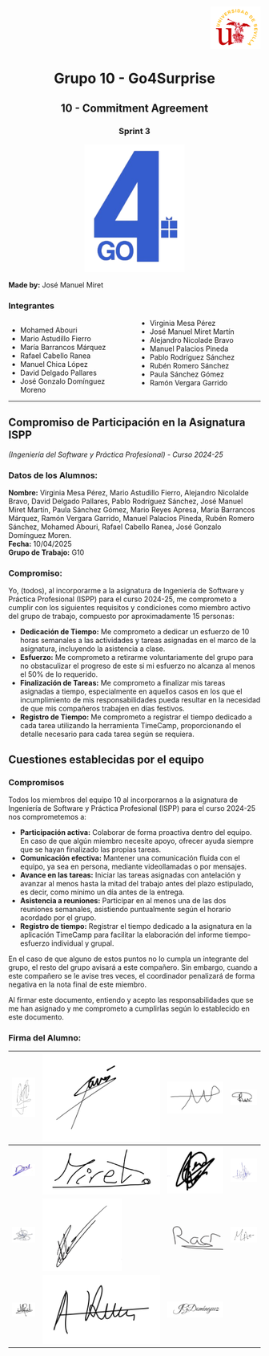 <div align="right">
    <img src="../logo_US.png" alt="Go4Surprise Logo" width="100">
</div>
<div align="center">

# Grupo 10 - Go4Surprise

## 10 - Commitment Agreement

### Sprint 3

<img src="../logo_Go4Surprise.png" alt="Go4Surprise Logo" width="200">

</div>

**Made by:** José Manuel Miret


### Integrantes
<div style="columns: 2; -webkit-columns: 2; -moz-columns: 2;">

- Mohamed Abouri  
- Mario Astudillo Fierro  
- María Barrancos Márquez  
- Rafael Cabello Ranea  
- Manuel Chica López  
- David Delgado Pallares  
- José Gonzalo Domínguez Moreno  
- Virginia Mesa Pérez  
- José Manuel Miret Martín  
- Alejandro Nicolade Bravo  
- Manuel Palacios Pineda  
- Pablo Rodríguez Sánchez  
- Rubén Romero Sánchez  
- Paula Sánchez Gómez  
- Ramón Vergara Garrido  

</div>

---

## **Compromiso de Participación en la Asignatura ISPP**  
*(Ingeniería del Software y Práctica Profesional) - Curso 2024-25*

### **Datos de los Alumnos:**

**Nombre:** Virginia Mesa Pérez, Mario Astudillo Fierro, Alejandro Nicolalde Bravo, David Delgado Pallares, Pablo Rodríguez Sánchez, José Manuel Miret Martín, Paula Sánchez Gómez, Mario Reyes Apresa, María Barrancos Márquez, Ramón Vergara Garrido, Manuel Palacios Pineda, Rubén Romero Sánchez, Mohamed Abouri, Rafael Cabello Ranea, José Gonzalo Domínguez Moren.  
**Fecha:** 10/04/2025  
**Grupo de Trabajo:** G10

### **Compromiso:**

Yo, (todos), al incorporarme a la asignatura de Ingeniería de Software y Práctica Profesional (ISPP) para el curso 2024-25, me comprometo a cumplir con los siguientes requisitos y condiciones como miembro activo del grupo de trabajo, compuesto por aproximadamente 15 personas:

- **Dedicación de Tiempo:** Me comprometo a dedicar un esfuerzo de 10 horas semanales a las actividades y tareas asignadas en el marco de la asignatura, incluyendo la asistencia a clase.
- **Esfuerzo:** Me comprometo a retirarme voluntariamente del grupo para no obstaculizar el progreso de este si mi esfuerzo no alcanza al menos el 50% de lo requerido.
- **Finalización de Tareas:** Me comprometo a finalizar mis tareas asignadas a tiempo, especialmente en aquellos casos en los que el incumplimiento de mis responsabilidades pueda resultar en la necesidad de que mis compañeros trabajen en días festivos.
- **Registro de Tiempo:** Me comprometo a registrar el tiempo dedicado a cada tarea utilizando la herramienta TimeCamp, proporcionando el detalle necesario para cada tarea según se requiera.

## **Cuestiones establecidas por el equipo**

### **Compromisos**

Todos los miembros del equipo 10 al incorporarnos a la asignatura de Ingeniería de Software y Práctica Profesional (ISPP) para el curso 2024-25 nos comprometemos a:

- **Participación activa:** Colaborar de forma proactiva dentro del equipo. En caso de que algún miembro necesite apoyo, ofrecer ayuda siempre que se hayan finalizado las propias tareas.
- **Comunicación efectiva:** Mantener una comunicación fluida con el equipo, ya sea en persona, mediante videollamadas o por mensajes.
- **Avance en las tareas:** Iniciar las tareas asignadas con antelación y avanzar al menos hasta la mitad del trabajo antes del plazo estipulado, es decir, como mínimo un día antes de la entrega.
- **Asistencia a reuniones:** Participar en al menos una de las dos reuniones semanales, asistiendo puntualmente según el horario acordado por el grupo.
- **Registro de tiempo:** Registrar el tiempo dedicado a la asignatura en la aplicación TimeCamp para facilitar la elaboración del informe tiempo-esfuerzo individual y grupal.

En el caso de que alguno de estos puntos no lo cumpla un integrante del grupo, el resto del grupo avisará a este compañero. Sin embargo, cuando a este compañero se le avise tres veces, el coordinador penalizará de forma negativa en la nota final de este miembro.

Al firmar este documento, entiendo y acepto las responsabilidades que se me han asignado y me comprometo a cumplirlas según lo establecido en este documento.

### **Firma del Alumno:**

| ![Firma1](./firmasEquipo/Firma1.png) | ![Firma2](./firmasEquipo/Firma2.jpg) | ![Firma3](./firmasEquipo/Firma3.png) | ![Firma4](./firmasEquipo/Firma4.png) |
|--------------------------------------|--------------------------------------|--------------------------------------|--------------------------------------|
| ![Firma5](./firmasEquipo/Firma5.png) | ![Firma6](./firmasEquipo/Firma6.jpg) | ![Firma7](./firmasEquipo/Firma7.png) | ![Firma8](./firmasEquipo/Firma8.png) |
| ![Firma9](./firmasEquipo/Firma9.png) | ![Firma10](./firmasEquipo/Firma10.png) | ![Firma11](./firmasEquipo/Firma11.png) | ![Firma12](./firmasEquipo/Firma12.png) |
| ![Firma13](./firmasEquipo/Firma13.png) | ![Firma14](./firmasEquipo/Firma14.jpg) | ![Firma15](./firmasEquipo/Firma15.png) |                                    |
